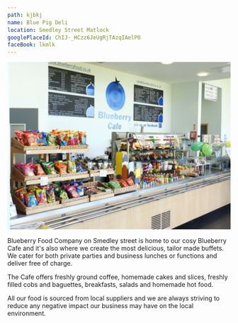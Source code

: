 ```yaml
---
path: kjbkj
name: Blue Pig Deli
location: Smedley Street Matlock
googlePlaceId: ChIJ-_HCzz6JeUgRjTAzqIAelP0
faceBook: lkmlk
---
```

![](1.jpg)

Blueberry Food Company on Smedley street is home to our cosy Blueberry Cafe and it's also where we create the most delicious, tailor made buffets. We cater for both private parties and business lunches or functions and deliver free of charge.

The Cafe offers freshly ground coffee, homemade cakes and slices, freshly filled cobs and baguettes, breakfasts, salads and homemade hot food.

All our food is sourced from local suppliers and we are always striving to reduce any negative impact our business may have on the local environment.
